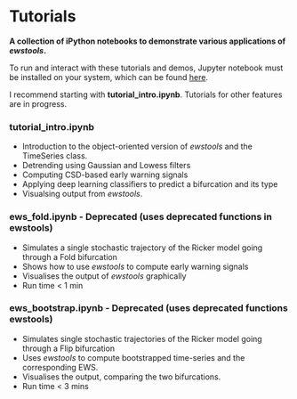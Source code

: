 # Tutorials
**A collection of iPython notebooks to demonstrate various applications of *ewstools*.**

To run and interact with these tutorials and demos, Jupyter notebook must be installed on your system, which can be found [here](https://jupyter.org/install).

I recommend starting with **tutorial_intro.ipynb**. Tutorials for other features are in progress.

### tutorial_intro.ipynb

- Introduction to the object-oriented version of *ewstools* and the TimeSeries class.
- Detrending using Gaussian and Lowess filters
- Computing CSD-based early warning signals
- Applying deep learning classifiers to predict a bifurcation and its type
- Visualsing output from *ewstools*.

### ews_fold.ipynb - Deprecated (uses deprecated functions in ewstools)
- Simulates a single stochastic trajectory of the Ricker model going through a Fold bifurcation
- Shows how to use *ewstools* to compute early warning signals
- Visualises the output of *ewstools* graphically
- Run time < 1 min


### ews_bootstrap.ipynb - Deprecated (uses deprecated functions ewstools)
- Simulates single stochastic trajectories of the Ricker model going through a Flip bifurcation
- Uses *ewstools* to compute bootstrapped time-series and the corresponding EWS.
- Visualises the output, comparing the two bifurcations.
- Run time < 3 mins

